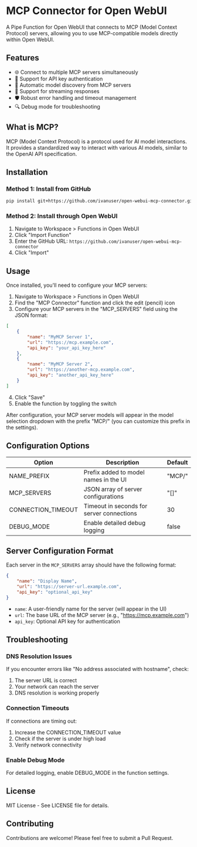 # MCP Connector for Open WebUI

A Pipe Function for Open WebUI that connects to MCP (Model Context Protocol) servers, allowing you to use MCP-compatible models directly within Open WebUI.

## Features

- 🌐 Connect to multiple MCP servers simultaneously
- 🔑 Support for API key authentication
- 🧠 Automatic model discovery from MCP servers
- 🔄 Support for streaming responses
- 🛡️ Robust error handling and timeout management
- 🔍 Debug mode for troubleshooting

## What is MCP?

MCP (Model Context Protocol) is a protocol used for AI model interactions. It provides a standardized way to interact with various AI models, similar to the OpenAI API specification.

## Installation

### Method 1: Install from GitHub

```bash
pip install git+https://github.com/ivanuser/open-webui-mcp-connector.git
```

### Method 2: Install through Open WebUI

1. Navigate to Workspace > Functions in Open WebUI
2. Click "Import Function"
3. Enter the GitHub URL: `https://github.com/ivanuser/open-webui-mcp-connector`
4. Click "Import"

## Usage

Once installed, you'll need to configure your MCP servers:

1. Navigate to Workspace > Functions in Open WebUI
2. Find the "MCP Connector" function and click the edit (pencil) icon
3. Configure your MCP servers in the "MCP_SERVERS" field using the JSON format:

```json
[
    {
        "name": "MyMCP Server 1",
        "url": "https://mcp.example.com",
        "api_key": "your_api_key_here"
    },
    {
        "name": "MyMCP Server 2",
        "url": "https://another-mcp.example.com",
        "api_key": "another_api_key_here"
    }
]
```

4. Click "Save"
5. Enable the function by toggling the switch

After configuration, your MCP server models will appear in the model selection dropdown with the prefix "MCP/" (you can customize this prefix in the settings).

## Configuration Options

| Option | Description | Default |
|--------|-------------|---------|
| NAME_PREFIX | Prefix added to model names in the UI | "MCP/" |
| MCP_SERVERS | JSON array of server configurations | "[]" |
| CONNECTION_TIMEOUT | Timeout in seconds for server connections | 30 |
| DEBUG_MODE | Enable detailed debug logging | false |

## Server Configuration Format

Each server in the `MCP_SERVERS` array should have the following format:

```json
{
    "name": "Display Name",
    "url": "https://server-url.example.com",
    "api_key": "optional_api_key"
}
```

- `name`: A user-friendly name for the server (will appear in the UI)
- `url`: The base URL of the MCP server (e.g., "https://mcp.example.com")
- `api_key`: Optional API key for authentication

## Troubleshooting

### DNS Resolution Issues

If you encounter errors like "No address associated with hostname", check:
1. The server URL is correct
2. Your network can reach the server
3. DNS resolution is working properly

### Connection Timeouts

If connections are timing out:
1. Increase the CONNECTION_TIMEOUT value
2. Check if the server is under high load
3. Verify network connectivity

### Enable Debug Mode

For detailed logging, enable DEBUG_MODE in the function settings.

## License

MIT License - See LICENSE file for details.

## Contributing

Contributions are welcome! Please feel free to submit a Pull Request.